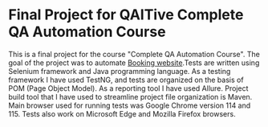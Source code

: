 
# Final Project for QAITive Complete QA Automation Course

This is a final project for the course "Complete QA Automation Course". The goal of the project was to automate [Booking website](https://booking.com).Tests are written using Selenium framework and Java programming language. As a testing framework I have used TestNG, and tests are organized on the basis of POM (Page Object Model).
As a reporting tool I have used Allure. Project build tool that I have used to streamline project file organization is Maven. Main browser used for running tests was Google Chrome version 114 and 115. Tests also work on Microsoft Edge and Mozilla Firefox browsers.
